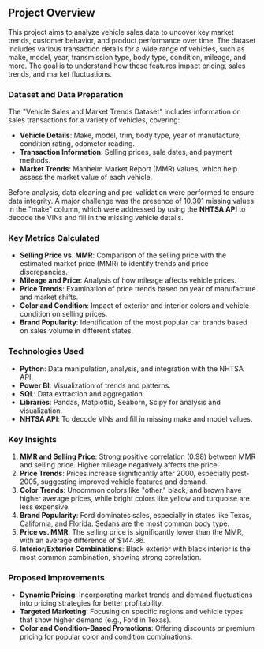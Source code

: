## **Project Overview**
This project aims to analyze vehicle sales data to uncover key market trends, customer behavior, and product performance over time. The dataset includes various transaction details for a wide range of vehicles, such as make, model, year, transmission type, body type, condition, mileage, and more. The goal is to understand how these features impact pricing, sales trends, and market fluctuations.

### **Dataset and Data Preparation**
The "Vehicle Sales and Market Trends Dataset" includes information on sales transactions for a variety of vehicles, covering:

- **Vehicle Details**: Make, model, trim, body type, year of manufacture, condition rating, odometer reading.
- **Transaction Information**: Selling prices, sale dates, and payment methods.
- **Market Trends**: Manheim Market Report (MMR) values, which help assess the market value of each vehicle.
  
Before analysis, data cleaning and pre-validation were performed to ensure data integrity. A major challenge was the presence of 10,301 missing values in the "make" column, which were addressed by using the **NHTSA API** to decode the VINs and fill in the missing vehicle details.

### **Key Metrics Calculated**
- **Selling Price vs. MMR**: Comparison of the selling price with the estimated market price (MMR) to identify trends and price discrepancies.
- **Mileage and Price**: Analysis of how mileage affects vehicle prices.
- **Price Trends**: Examination of price trends based on year of manufacture and market shifts.
- **Color and Condition**: Impact of exterior and interior colors and vehicle condition on selling prices.
- **Brand Popularity**: Identification of the most popular car brands based on sales volume in different states.
  
### **Technologies Used**
- **Python**: Data manipulation, analysis, and integration with the NHTSA API.
- **Power BI**: Visualization of trends and patterns.
- **SQL**: Data extraction and aggregation.
- **Libraries**: Pandas, Matplotlib, Seaborn, Scipy for analysis and visualization.
- **NHTSA API**: To decode VINs and fill in missing make and model values.

### **Key Insights**
1. **MMR and Selling Price**: Strong positive correlation (0.98) between MMR and selling price. Higher mileage negatively affects the price.
2. **Price Trends**: Prices increase significantly after 2000, especially post-2005, suggesting improved vehicle features and demand.
3. **Color Trends**: Uncommon colors like "other," black, and brown have higher average prices, while bright colors like yellow and turquoise are less expensive.
4. **Brand Popularity**: Ford dominates sales, especially in states like Texas, California, and Florida. Sedans are the most common body type.
5. **Price vs. MMR**: The selling price is significantly lower than the MMR, with an average difference of $144.86.
6. **Interior/Exterior Combinations**: Black exterior with black interior is the most common combination, showing strong correlation.

### **Proposed Improvements**
- **Dynamic Pricing**: Incorporating market trends and demand fluctuations into pricing strategies for better profitability.
- **Targeted Marketing**: Focusing on specific regions and vehicle types that show higher demand (e.g., Ford in Texas).
- **Color and Condition-Based Promotions**: Offering discounts or premium pricing for popular color and condition combinations.
